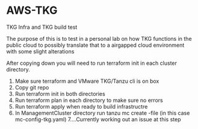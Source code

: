 # AWS-TKG
TKG Infra and TKG build test

The purpose of this is to test in a personal lab on how TKG functions in the public cloud to possibly translate that to a airgapped cloud environment
with some slight alterations


After copying down you will need to run terraform init in each cluster directory.

1. Make sure terraform and VMware TKG/Tanzu cli is on box
2. Copy git repo
3. Run terraform init in both directories
4. Run terraform plan in each directory to make sure no errors
5. Run terraform apply when ready to build infrastructre
6. In ManagementCluster directory run tanzu mc create -file <path to file> (in this case mc-config-tkg.yaml)
7....Currently working out an issue at this step
